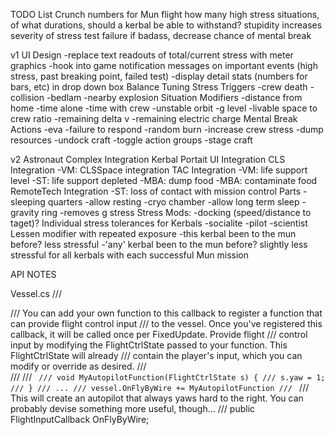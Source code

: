TODO List
Crunch numbers for Mun flight
how many high stress situations, of what durations, should a kerbal be able to withstand?
stupidity increases severity of stress test failure
if badass, decrease chance of mental break

v1
UI Design
	-replace text readouts of total/current stress with meter graphics
	-hook into game notification messages on important events (high stress, past breaking point, failed test)
	-display detail stats (numbers for bars, etc) in drop down box
Balance Tuning
Stress Triggers
	-crew death
	-collision
	-bedlam
	-nearby explosion
Situation Modifiers
	-distance from home
	-time alone
	-time with crew
	-unstable orbit
	-g level
	-livable space to crew ratio
	-remaining delta v
	-remaining electric charge
Mental Break Actions
	-eva
	-failure to respond
	-random burn
	-increase crew stress
	-dump resources
	-undock craft
	-toggle action groups
	-stage craft

v2
Astronaut Complex Integration
Kerbal Portait UI Integration
CLS Integration
	-VM: CLSSpace integration
TAC Integration
	-VM: life support level
	-ST: life support depleted
	-MBA: dump food
	-MBA: contaminate food
RemoteTech Integration
	-ST: loss of contact with mission control
Parts
	-sleeping quarters
		-allow resting
	-cryo chamber
		-allow long term sleep
	-gravity ring
		-removes g stress
Stress Mods:
	-docking (speed/distance to taget)?
Individual stress tolerances for Kerbals
	-socialite
	-pilot
	-scientist
Lessen modifier with repeated exposure
	-this kerbal been to the mun before? less stressful
	-'any' kerbal been to the mun before? slightly less stressful for all kerbals with each successful Mun mission


API NOTES

Vessel.cs
/// <summary>
/// You can add your own function to this callback to register a function that can provide flight control input
/// to the vessel. Once you've registered this callback, it will be called once per FixedUpdate. Provide flight
/// control input by modifying the FlightCtrlState passed to your function. This FlightCtrlState will already
/// contain the player's input, which you can modify or override as desired.
/// </summary>
/// <example>
/// <code>
/// void MyAutopilotFunction(FlightCtrlState s) {
///   s.yaw = 1;
/// }
/// ...
/// vessel.OnFlyByWire += MyAutopilotFunction
/// </code>
/// This will create an autopilot that always yaws hard to the right. You can probably devise something more useful, though...
/// </example>
public FlightInputCallback OnFlyByWire;